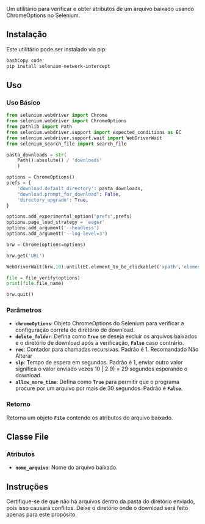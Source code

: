 Um utilitário para verificar e obter atributos de um arquivo baixado usando ChromeOptions no Selenium.

## **Instalação**

Este utilitário pode ser instalado via pip:

```bash
bashCopy code
pip install selenium-network-intercept

```

## **Uso**

### **Uso Básico**

```python
from selenium.webdriver import Chrome
from selenium.webdriver import ChromeOptions
from pathlib import Path
from selenium.webdriver.support import expected_conditions as EC
from selenium.webdriver.support.wait import WebDriverWait
from selenium_search_file import search_file

pasta_downloads = str(
    Path().absolute() / 'downloads'
    )

options = ChromeOptions()
prefs = {
    'download.default_directory': pasta_downloads,
    "download.prompt_for_download": False,
    'directory_upgrade': True,
}

options.add_experimental_option("prefs",prefs)
options.page_load_strategy = 'eager'
options.add_argument('--headless')
options.add_argument('--log-level=3')

brw = Chrome(options=options)

brw.get('URL')

WebDriverWait(brw,10).until(EC.element_to_be_clickable(('xpath','elemento'))).click()

file = file_verify(options)
print(file.file_name)

brw.quit()
```

### **Parâmetros**

- **`chromeOptions`**: Objeto ChromeOptions do Selenium para verificar a configuração correta do diretório de download.
- **`delete_folder`**: Defina como **`True`** se deseja excluir os arquivos baixados e o diretório de download após a verificação, **`False`** caso contrário.
- **`rec`**: Contador para chamadas recursivas. Padrão é 1. Recomandado Não Alterar
- **`slp`**: Tempo de espera em segundos. Padrão é 1, enviar outro valor significa o valor enviado vezes 10 | 2.9) = 29 segundos esperando o download.
- **`allow_more_time`**: Defina como **`True`** para permitir que o programa procure por um arquivo por mais de 30 segundos. Padrão é **`False`**.

### **Retorno**

Retorna um objeto **`File`** contendo os atributos do arquivo baixado.

## **Classe File**

### **Atributos**

- **`nome_arquivo`**: Nome do arquivo baixado.

## **Instruções**

Certifique-se de que não há arquivos dentro da pasta do diretório enviado, pois isso causará conflitos. Deixe o diretório onde o download será feito apenas para este propósito.